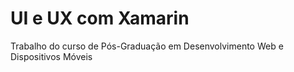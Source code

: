 # UI e UX com Xamarin
Trabalho do curso de Pós-Graduação em Desenvolvimento Web e Dispositivos Móveis
